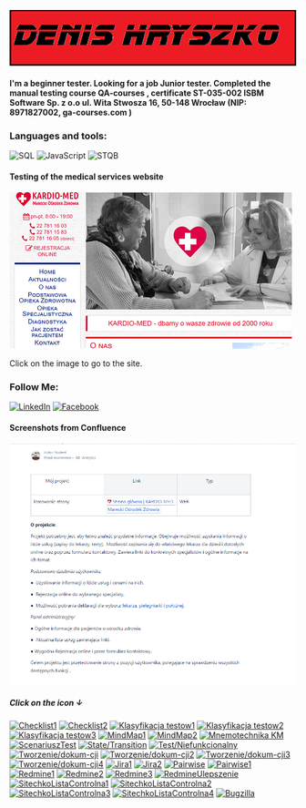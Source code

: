 [![Header](https://github.com/Denis198421/Denis198421/blob/main/assets/1.png)](https://www.linkedin.com/in/denis-hryszko-023a02254/)

 #### I'm a beginner tester. Looking for a job Junior tester. Completed the manual testing course QA-courses , certificate ST-035-002 ISBM Software Sp. z o.o ul. Wita Stwosza 16, 50-148 Wrocław (NIP: 8971827002, ga-courses.com )


### Languages and tools:
![SQL](https://img.shields.io/badge/-SQL-090909?style=for-the-badge&logo=SQL&logoColor=E9D54D)
![JavaScript](https://img.shields.io/badge/-JavaScript-090909?style=for-the-badge&logo=JavaScript&logoColor=E9D54D)
![STQB](https://img.shields.io/badge/-STQB-090909?style=for-the-badge&logo=STQB&logoColor=E9D54D)

#### Testing of the medical services website
[![DIV](https://github.com/Denis198421/Denis198421/blob/main/assets/MD.png)](https://www.mozmarki.pl/)

Click on the image to go to the site.

### Follow Me:
[![LinkedIn](https://img.shields.io/badge/-LinkedIn-090909?style=for-the-badge&logo=linkedin&logoColor=007BB6)](https://www.linkedin.com/in/denis-hryszko-023a02254/)
[![Facebook](https://img.shields.io/badge/-Facebook-090909?style=for-the-badge&logo=Facebook&logoColor=1195F5)](https://www.facebook.com/profile.php?id=100011239298831)

#### Screenshots from Confluence
![Div](https://github.com/Denis198421/Denis198421/blob/main/assets/Projekt.png)

##### Click on the icon ↓
[![Checklist1](https://img.shields.io/badge/-<Checklist1>-FFFF00)](https://github.com/Denis198421/Denis198421/blob/main/assets/Check%20List%20..(1).xlsx.png)
[![Checklist2](https://img.shields.io/badge/-<Checklist2>-FFFF00)](https://github.com/Denis198421/Denis198421/blob/main/assets/Check%20List..%20(2).xlsx.png)
[![Klasyfikacja testow1](https://img.shields.io/badge/-<Klasyfikacja/testow1>-FF0000)](https://github.com/Denis198421/Denis198421/blob/main/assets/Klasyfikacja%20testow1.png)
[![Klasyfikacja testow2](https://img.shields.io/badge/-<Klasyfikacja/testow2>-FF0000)](https://github.com/Denis198421/Denis198421/blob/main/assets/Klasyfikacja%20testow2.png)
[![Klasyfikacja testow3](https://img.shields.io/badge/-<Klasyfikacja/testow3>-FF0000)](https://github.com/Denis198421/Denis198421/blob/main/assets/Klasyfikacja%20testow3.png)
[![MindMap1](https://img.shields.io/badge/-<MindMap1>-00FF00)](https://github.com/Denis198421/Denis198421/blob/main/assets/Mindmap1.png)
[![MindMap2](https://img.shields.io/badge/-<MindMap2>-00FF00)](https://github.com/Denis198421/Denis198421/blob/main/assets/Mindmap2.png)
[![Mnemotechnika KM](https://img.shields.io/badge/-<MnemotechnikaKM>-0000FF)](https://github.com/Denis198421/Denis198421/blob/main/assets/Mnemotechniki%20.png)
[![ScenariuszTest](https://img.shields.io/badge/-<ScenariuszTest>-FF00FF)](https://github.com/Denis198421/Denis198421/blob/main/assets/Scenariusz..png)
[![State/Transition](https://img.shields.io/badge/-<State/Transition>-F0E68C)](https://github.com/Denis198421/Denis198421/blob/main/assets/State%20Transition1.png)
[![Test/Niefunkcionalny](https://img.shields.io/badge/-<Test/Niefunkcionalny>-B0C4DE)](https://github.com/Denis198421/Denis198421/blob/main/assets/Test%20niefunkcionalny.png)
[![Tworzenie/dokum-cji](https://img.shields.io/badge/-<Tworzenie/dokumentacji1>-00CED1)](https://github.com/Denis198421/Denis198421/blob/main/assets/dokumentacja1.png)
[![Tworzenie/dokum-cji2](https://img.shields.io/badge/-<Tworzenie/dokumentacji2>-00CED1)](https://github.com/Denis198421/Denis198421/blob/main/assets/dokumentacja2.png)
[![Tworzenie/dokum-cji3](https://img.shields.io/badge/-<Tworzenie/dokumentacji3>-00CED1)](https://github.com/Denis198421/Denis198421/blob/main/assets/dokumentacja3.png)
[![Tworzenie/dokum-cji4](https://img.shields.io/badge/-<Tworzenie/dokumentacji4>-00CED1)](https://github.com/Denis198421/Denis198421/blob/main/assets/dokumentacja4.png)
[![Jira1](https://img.shields.io/badge/-<Jira1>-FF8C00)](https://github.com/Denis198421/Denis198421/blob/main/assets/jira1.png)
[![Jira2](https://img.shields.io/badge/-<Jira2>-FF8C00)](https://github.com/Denis198421/Denis198421/blob/main/assets/jira2.png)
[![Pairwise](https://img.shields.io/badge/-<Pairwise>-FFD700)](https://github.com/Denis198421/Denis198421/blob/main/assets/pairwise.png)
[![Pairwise1](https://img.shields.io/badge/-<Pairwise1>-FFD700)](https://github.com/Denis198421/Denis198421/blob/main/assets/pairwise1.png)
[![Redmine1](https://img.shields.io/badge/-<Redmine1>-8B0000)](https://github.com/Denis198421/Denis198421/blob/main/assets/redmine1.png)
[![Redmine2](https://img.shields.io/badge/-<Redmine2>-8B0000)](https://github.com/Denis198421/Denis198421/blob/main/assets/redmine2.png)
[![Redmine3](https://img.shields.io/badge/-<Redmine3>-8B0000)](https://github.com/Denis198421/Denis198421/blob/main/assets/redmine3.png)
[![RedmineUlepszenie](https://img.shields.io/badge/-<RedmineUlepszenie>-8B0000)](https://github.com/Denis198421/Denis198421/blob/main/assets/uliepszenie%20redmine.png)
[![SitechkoListaControlna1](https://img.shields.io/badge/-<SitechkoListaControlna1>-2F4F4F)](https://github.com/Denis198421/Denis198421/blob/main/assets/siatechko%201.png)
[![SitechkoListaControlna2](https://img.shields.io/badge/-<SitechkoListaControlna2>-2F4F4F)](https://github.com/Denis198421/Denis198421/blob/main/assets/siatechko%202.png)
[![SitechkoListaControlna3](https://img.shields.io/badge/-<SitechkoListaControlna3>-2F4F4F)](https://github.com/Denis198421/Denis198421/blob/main/assets/siatechko%203.png)
[![SitechkoListaControlna4](https://img.shields.io/badge/-<SitechkoListaControlna4>-2F4F4F)](https://github.com/Denis198421/Denis198421/blob/main/assets/siatechko%204.png)
[![Bugzilla](https://img.shields.io/badge/-<Bugzilla>-000000)](https://github.com/Denis198421/Denis198421/blob/main/assets/Bugzilla.png)

